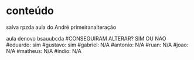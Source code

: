 # conteúdo 
 salva rpzda
  aula do André
   primeiranalteração

   aula denovo
  bsauubcda
 #CONSEGUIRAM ALTERAR? SIM OU NAO
 #eduardo: sim
 #gustavo: sim 
 #gabriel: N/A
 #antonio: N/A
 #ruan: N/A
 #joao: N/A
 #matheus: N/A
 #indio: N/A